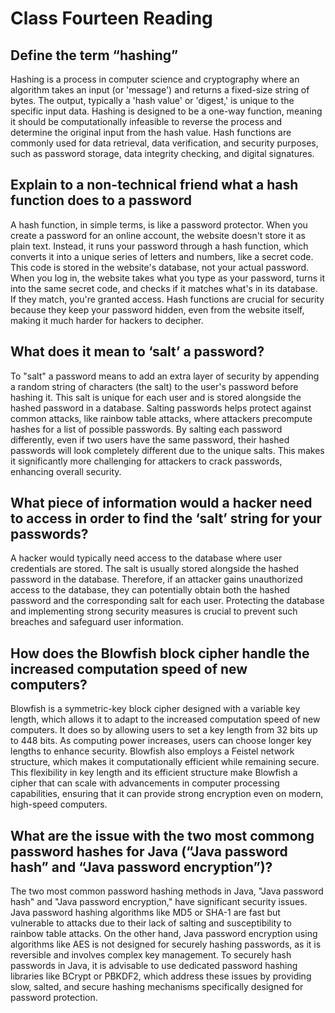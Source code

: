 # Class Fourteen Reading

## Define the term “hashing”

Hashing is a process in computer science and cryptography where an algorithm takes an input (or 'message') and returns a fixed-size string of bytes. The output, typically a 'hash value' or 'digest,' is unique to the specific input data. Hashing is designed to be a one-way function, meaning it should be computationally infeasible to reverse the process and determine the original input from the hash value. Hash functions are commonly used for data retrieval, data verification, and security purposes, such as password storage, data integrity checking, and digital signatures.

## Explain to a non-technical friend what a hash function does to a password

A hash function, in simple terms, is like a password protector. When you create a password for an online account, the website doesn't store it as plain text. Instead, it runs your password through a hash function, which converts it into a unique series of letters and numbers, like a secret code. This code is stored in the website's database, not your actual password. When you log in, the website takes what you type as your password, turns it into the same secret code, and checks if it matches what's in its database. If they match, you're granted access. Hash functions are crucial for security because they keep your password hidden, even from the website itself, making it much harder for hackers to decipher.

## What does it mean to ‘salt’ a password?

To "salt" a password means to add an extra layer of security by appending a random string of characters (the salt) to the user's password before hashing it. This salt is unique for each user and is stored alongside the hashed password in a database. Salting passwords helps protect against common attacks, like rainbow table attacks, where attackers precompute hashes for a list of possible passwords. By salting each password differently, even if two users have the same password, their hashed passwords will look completely different due to the unique salts. This makes it significantly more challenging for attackers to crack passwords, enhancing overall security.

## What piece of information would a hacker need to access in order to find the ‘salt’ string for your passwords?

A hacker would typically need access to the database where user credentials are stored. The salt is usually stored alongside the hashed password in the database. Therefore, if an attacker gains unauthorized access to the database, they can potentially obtain both the hashed password and the corresponding salt for each user. Protecting the database and implementing strong security measures is crucial to prevent such breaches and safeguard user information.

## How does the Blowfish block cipher handle the increased computation speed of new computers?

Blowfish is a symmetric-key block cipher designed with a variable key length, which allows it to adapt to the increased computation speed of new computers. It does so by allowing users to set a key length from 32 bits up to 448 bits. As computing power increases, users can choose longer key lengths to enhance security. Blowfish also employs a Feistel network structure, which makes it computationally efficient while remaining secure. This flexibility in key length and its efficient structure make Blowfish a cipher that can scale with advancements in computer processing capabilities, ensuring that it can provide strong encryption even on modern, high-speed computers.

## What are the issue with the two most commong password hashes for Java (“Java password hash” and “Java password encryption”)?

The two most common password hashing methods in Java, "Java password hash" and "Java password encryption," have significant security issues. Java password hashing algorithms like MD5 or SHA-1 are fast but vulnerable to attacks due to their lack of salting and susceptibility to rainbow table attacks. On the other hand, Java password encryption using algorithms like AES is not designed for securely hashing passwords, as it is reversible and involves complex key management. To securely hash passwords in Java, it is advisable to use dedicated password hashing libraries like BCrypt or PBKDF2, which address these issues by providing slow, salted, and secure hashing mechanisms specifically designed for password protection.
